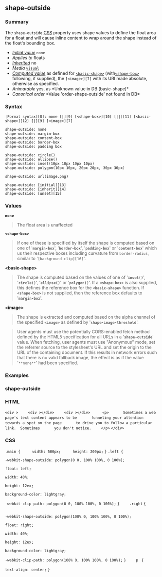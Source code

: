 ## shape-outside

### Summary

The `shape-outside` [CSS][0] property uses shape values to define the float area for a float and will cause inline content to wrap around the shape instead of the float's bounding box.

* _[Initial value][1]_ `none` 
* _Applies to_ floats 
* _[Inherited][2]_ no 
* _Media_ [`visual`][3] 
* _[Computed value][4]_ as defined for [`<basic-shape>`][5] (with[][6][`<shape-box>`][6] following, if supplied), the `[<image>][7]` with its URI made absolute, otherwise as specified. 
* _Animatable_ yes, as \*Unknown value in DB (basic-shape)\* 
* _Canonical order_ \*Value 'order-shape-outside' not found in DB\*

### Syntax

    [Formal syntax][8]: none [|][9] [<shape-box>][10] [||][11] [<basic-shape>][12] [|][9] [<image>][7]

    shape-outside: none
    shape-outside: margin-box
    shape-outside: content-box
    shape-outside: border-box
    shape-outside: padding box
    
    shape-outside: circle()
    shape-outside: ellipse()
    shape-oustide: inset(10px 10px 10px 10px)
    shape-outside: polygon(10px 10px, 20px 20px, 30px 30px)
    
    shape-outside: url(image.png)
    
    shape-outside: [initial][13]
    shape-outside: [inherit][14]
    shape-outside: [unset][15]
    

### Values

**`none`**

> The float area is unaffected

**`<shape-box>`**

> If one of these is specified by itself the shape is computed based on one of '**`margin-box`**', '**`border-box`**', '**`padding-box`**' or '**`content-box`**' which us their respective boxes including curvature from `border-radius`, similar to '`[background-clip][16]`'.

**<basic-shape\>**

> The shape is computed based on the values of one of '**`inset()`**', '**`circle()`**', '**`ellipse()`**' or '**`polygon()`**'. If a **`<shape-box>`** is also supplied, this defines the reference box for the **`<basic-shape>`** function. If **`<shape-box>`** is not supplied, then the reference box defaults to '**`margin-box`**'.

**<image\>**

> The shape is extracted and computed based on the alpha channel of the specified **`<image>`** as defined by '**`shape-image-threshold`**'.

> User agents must use the potentially CORS-enabled fetch method defined by the HTML5 specification for all URLs in a '**`shape-outside`**' value. When fetching, user agents must use "Anonymous" mode, set the referrer source to the stylesheet's URL and set the origin to the URL of the containing document. If this results in network errors such that there is no valid fallback image, the effect is as if the value '`**none**`' had been specified.

### Examples

### shape-outside

### HTML

    

`<div >`
`    <div ></div>`
`    <div ></div> `
`    <p>`
`      Sometimes a web page's text content appears to be`
`      funneling your attention towards a spot on the page`
`      to drive you to follow a particular link.  Sometimes`
`      you don't notice.`
`    </p>`
`</div>`

### CSS

    

`.main {`
`     width: 500px;`
`     height: 200px;`
`}`
`.left {      `

`-webkit-shape-outside: polygon(0 0, 100% 100%, 0 100%);`

`float: left;`

`width: 40%;`

`height: 12ex;`

`background-color: lightgray;`

`-webkit-clip-path: polygon(0 0, 100% 100%, 0 100%);`
`}    `
`.right`
`{      `

`-webkit-shape-outside: polygon(100% 0, 100% 100%, 0 100%);`

`float: right;`

`width: 40%;    `

`height: 12ex;`

`background-color: lightgray;`

`-webkit-clip-path: polygon(100% 0, 100% 100%, 0 100%);`
`}    `
`p `
`{      `

`text-align: center;`
`}`

### 



[0]: https://developer.mozilla.org/en/docs/CSS "CSS"
[1]: https://developer.mozilla.org/en/docs/CSS/initial_value
[2]: https://developer.mozilla.org/en/docs/CSS/inheritance
[3]: https://developer.mozilla.org/en/docs/CSS/@media#Media_groups
[4]: https://developer.mozilla.org/en/docs/CSS/computed_value
[5]: https://developer.mozilla.org/en/docs/Web/CSS/%3Cbasic-shape%3E
[6]: https://developer.mozilla.org/en/docs/shape-box
[7]: https://developer.mozilla.org/en/docs/Web/CSS/image
[8]: https://developer.mozilla.org/en/docs/CSS/Value_definition_syntax "CSS/Value_definition_syntax"
[9]: https://developer.mozilla.org/en/docs/CSS/Value_definition_syntax#Single_bar "Single bar: The two entities are optional, but exactly one must be present."
[10]: https://developer.mozilla.org/en/docs/CSS/CSS_values_syntax#syntax-shape-box "Tooltip not found in DB."
[11]: https://developer.mozilla.org/en/docs/CSS/Value_definition_syntax#Double_bar "Double bar: The two entities are optional, and may appear in any order."
[12]: https://developer.mozilla.org/en/docs/CSS/CSS_values_syntax#syntax-basic-shape "Tooltip not found in DB."
[13]: https://developer.mozilla.org/en/docs/Web/CSS/initial
[14]: https://developer.mozilla.org/en/docs/Web/CSS/inherit
[15]: https://developer.mozilla.org/en/docs/Web/CSS/unset
[16]: https://developer.mozilla.org/en/docs/CSS/background-clip "backround-clip"